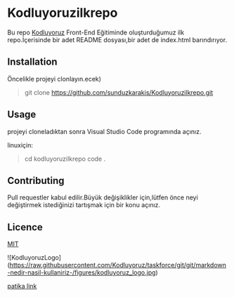 # Kodluyoruzilkrepo

Bu repo [Kodluyoruz](https://.kodluyoruz.org/) Front-End Eğitiminde oluşturduğumuz ilk repo.İçerisinde bir adet README dosyası,bir adet de index.html barındırıyor.

## Installation

Öncelikle projeyi clonlayın.ecek)
>git clone https://github.com/sunduzkarakis/Kodluyoruzilkrepo.git



## Usage

projeyi cloneladıktan sonra Visual Studio Code programında açınız.

linuxiçin:
>cd kodluyoruzilkrepo
code .



## Contributing

Pull requestler kabul edilir.Büyük değişiklikler için,lütfen önce neyi değiştirmek istediğinizi tartışmak için bir konu açınız.

## Licence

[MIT](https://choosealicense.com/licenses/mit/)

![KodluyoruzLogo] (https://raw.githubusercontent.com/Kodluyoruz/taskforce/git/git/markdown-nedir-nasil-kullaniriz-/figures/kodluyoruz_logo.jpg)

[patika link](www.patika.dev)